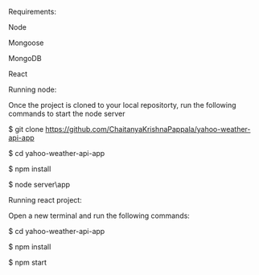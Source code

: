 Requirements:

Node

Mongoose

MongoDB

React

Running node:

Once the project is cloned to your local repositorty, run the following commands to start the node server

$ git clone https://github.com/ChaitanyaKrishnaPappala/yahoo-weather-api-app

$ cd yahoo-weather-api-app

$ npm install

$ node server\app

Running react project:

Open a new terminal and run the following commands:

$ cd yahoo-weather-api-app

$ npm install

$ npm start
